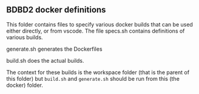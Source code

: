 ## BDBD2 docker definitions

This folder contains files to specify various docker builds that can be used either directly, or from vscode. The file specs.sh contains definitions of various builds.

generate.sh generates the Dockerfiles

build.sh does the actual builds.

The context for these builds is the workspace folder (that is the parent of this folder) but ```build.sh``` and ```generate.sh``` should be run from this (the docker) folder.

